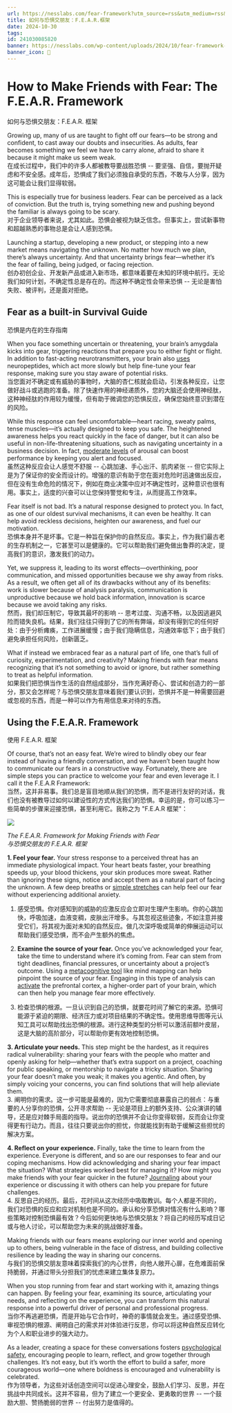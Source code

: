 ```yaml
---
url: https://nesslabs.com/fear-framework?utm_source=rss&utm_medium=rss&utm_campaign=fear-framework
title: 如何与恐惧交朋友：F.E.A.R.框架
date: 2024-10-30
tags: 
id: 241030085820
banner: https://nesslabs.com/wp-content/uploads/2024/10/fear-framework-banner.webp
banner_icon: 🔖
---
```

# How to Make Friends with Fear: The F.E.A.R. Framework  
如何与恐惧交朋友：F.E.A.R. 框架

Growing up, many of us are taught to fight off our fears—to be strong and confident, to cast away our doubts and insecurities. As adults, fear becomes something we feel we have to carry alone, afraid to share it because it might make us seem weak.  
在成长过程中，我们中的许多人都被教导要战胜恐惧 -- 要坚强、自信，要抛开疑虑和不安全感。成年后，恐惧成了我们必须独自承受的东西，不敢与人分享，因为这可能会让我们显得软弱。

This is especially true for business leaders. Fear can be perceived as a lack of conviction. But the truth is, trying something new and pushing beyond the familiar is always going to be scary.  
对于企业领导者来说，尤其如此。恐惧会被视为缺乏信念。但事实上，尝试新事物和超越熟悉的事物总是会让人感到恐惧。

Launching a startup, developing a new product, or stepping into a new market means navigating the unknown. No matter how much we plan, there’s always uncertainty. And that uncertainty brings fear—whether it’s the fear of failing, being judged, or facing rejection.   
创办初创企业、开发新产品或进入新市场，都意味着要在未知的环境中航行。无论我们如何计划，不确定性总是存在的。而这种不确定性会带来恐惧 -- 无论是害怕失败、被评判，还是面对拒绝。

## Fear as a built-in Survival Guide  
恐惧是内在的生存指南

When you face something uncertain or threatening, your brain’s amygdala kicks into gear, triggering reactions that prepare you to either fight or flight. In addition to fast-acting neurotransmitters, your brain also [uses](https://www.cell.com/cell/abstract/S0092-8674(24)00709-8) neuropeptides, which act more slowly but help fine-tune your fear response, making sure you stay aware of potential risks.  
当您面对不确定或有威胁的事物时，大脑的杏仁核就会启动，引发各种反应，让您做好战斗或逃跑的准备。除了快速作用的神经递质外，您的大脑还会使用神经肽，这种神经肽的作用较为缓慢，但有助于微调您的恐惧反应，确保您始终意识到潜在的风险。

While this response can feel uncomfortable—heart racing, sweaty palms, tense muscles—it’s actually designed to keep you safe. The heightened awareness helps you react quickly in the face of danger, but it can also be useful in non-life-threatening situations, such as navigating uncertainty in a business decision. In fact, [moderate levels](https://nesslabs.com/distress-and-eustress) of arousal can boost performance by keeping you alert and focused.  
虽然这种反应会让人感觉不舒服 -- 心跳加速、手心出汗、肌肉紧张 -- 但它实际上是为了保证你的安全而设计的。增强的意识有助于您在面对危险时迅速做出反应，但在没有生命危险的情况下，例如在商业决策中应对不确定性时，这种意识也很有用。事实上，适度的兴奋可以让您保持警觉和专注，从而提高工作效率。

Fear itself is not bad. It’s a natural response designed to protect you. In fact, as one of our oldest survival mechanisms, it can even be healthy. It can help avoid reckless decisions, heighten our awareness, and fuel our motivation.  
恐惧本身并不是坏事。它是一种旨在保护你的自然反应。事实上，作为我们最古老的生存机制之一，它甚至可以是健康的。它可以帮助我们避免做出鲁莽的决定，提高我们的意识，激发我们的动力。

Yet, we suppress it, leading to its worst effects—overthinking, poor communication, and missed opportunities because we shy away from risks. As a result, we often get all of its drawbacks without any of its benefits: work is slower because of analysis paralysis, communication is unproductive because we hold back information, innovation is scarce because we avoid taking any risks.  
然而，我们却压制它，导致其最坏的影响 -- 思考过度、沟通不畅，以及因逃避风险而错失良机。结果，我们往往只得到了它的所有弊端，却没有得到它的任何好处：由于分析瘫痪，工作进展缓慢；由于我们隐瞒信息，沟通效率低下；由于我们避免承担任何风险，创新匮乏。

What if instead we embraced fear as a natural part of life, one that’s full of curiosity, experimentation, and creativity? Making friends with fear means recognizing that it’s not something to avoid or ignore, but rather something to treat as helpful information.  
如果我们把恐惧当作生活的自然组成部分，当作充满好奇心、尝试和创造力的一部分，那又会怎样呢？与恐惧交朋友意味着我们要认识到，恐惧并不是一种需要回避或忽视的东西，而是一种可以作为有用信息来对待的东西。

## Using the F.E.A.R. Framework  
使用 F.E.A.R. 框架

Of course, that’s not an easy feat. We’re wired to blindly obey our fear instead of having a friendly conversation, and we haven’t been taught how to communicate our fears in a constructive way. Fortunately, there are simple steps you can practice to welcome your fear and even leverage it. I call it the F.E.A.R Framework:  
当然，这并非易事。我们总是盲目地顺从我们的恐惧，而不是进行友好的对话，我们也没有被教导过如何以建设性的方式传达我们的恐惧。幸运的是，你可以练习一些简单的步骤来迎接恐惧，甚至利用它。我称之为 "F.E.A.R 框架"：

![](https://nesslabs.com/wp-content/uploads/2024/10/fear-framework-banner-1024x576.png)

_The F.E.A.R. Framework for Making Friends with Fear  
与恐惧交朋友的 F.E.A.R. 框架_

**1. Feel your fear.** Your stress response to a perceived threat has an immediate physiological impact. Your heart beats faster, your breathing speeds up, your blood thickens, your skin produces more sweat. Rather than ignoring these signs, notice and accept them as a natural part of facing the unknown. A few deep breaths or [simple stretches](https://youtu.be/2km4JjvAgcU?si=a-VwTHxJzXAGn_zP&t=215) can help feel our fear without experiencing additional anxiety.  
1. 感受恐惧。你对感知到的威胁的应激反应会立即对生理产生影响。你的心跳加快，呼吸加速，血液变稠，皮肤出汗增多。与其忽视这些迹象，不如注意并接受它们，将其视为面对未知的自然反应。做几次深呼吸或简单的伸展运动可以帮助我们感受恐惧，而不会产生额外的焦虑。

2. **Examine the source of your fear.** Once you’ve acknowledged your fear, take the time to understand where it’s coming from. Fear can stem from tight deadlines, financial pressures, or uncertainty about a project’s outcome. Using a [metacognitive tool](https://nesslabs.com/metacognition) like mind mapping can help pinpoint the source of your fear. Engaging in this type of analysis can [activate](https://www.semanticscholar.org/paper/Metacognition%2C-Stress-Relaxation-Balance-%26-Related-Drigas-Mitsea/ca6448c0c2c8399c0743d5adab7a215b2e36a10a?utm_source=ness_labs) the prefrontal cortex, a higher-order part of your brain, which can then help you manage fear more effectively.  
2. 检查恐惧的根源。一旦认识到自己的恐惧，就要花时间了解它的来源。恐惧可能源于紧迫的期限、经济压力或对项目结果的不确定性。使用思维导图等元认知工具可以帮助找出恐惧的根源。进行这种类型的分析可以激活前额叶皮层，这是大脑的高阶部分，可以帮助你更有效地控制恐惧。

**3. Articulate your needs.** This step might be the hardest, as it requires radical vulnerability: sharing your fears with the people who matter and openly asking for help—whether that’s extra support on a project, coaching for public speaking, or mentorship to navigate a tricky situation. Sharing your fear doesn’t make you weak; it makes you agentic. And often, by simply voicing your concerns, you can find solutions that will help alleviate them.  
3. 阐明你的需求。这一步可能是最难的，因为它需要彻底暴露自己的弱点：与重要的人分享你的恐惧，公开寻求帮助 -- 无论是项目上的额外支持、公众演讲的辅导，还是应对棘手局面的指导。说出你的恐惧并不会让你变得软弱，反而会让你变得更有行动力。而且，往往只要说出你的担忧，你就能找到有助于缓解这些担忧的解决方案。

**4. Reflect on your experience.** Finally, take the time to learn from the experience. Everyone is different, and so are our responses to fear and our coping mechanisms. How did acknowledging and sharing your fear impact the situation? What strategies worked best for managing it? How might you make friends with your fear quicker in the future? [Journaling](https://nesslabs.com/dear-diary) about your experience or discussing it with others can help you prepare for future challenges.  
4. 反思自己的经历。最后，花时间从这次经历中吸取教训。每个人都是不同的，我们对恐惧的反应和应对机制也是不同的。承认和分享恐惧对情况有什么影响？哪些策略对控制恐惧最有效？今后如何更快地与恐惧交朋友？将自己的经历写成日记或与他人讨论，可以帮助您为未来的挑战做好准备。

Making friends with our fears means exploring our inner world and opening up to others, being vulnerable in the face of distress, and building collective resilience by leading the way in sharing our concerns.  
与我们的恐惧交朋友意味着探索我们的内心世界，向他人敞开心扉，在危难面前保持脆弱，并通过带头分担我们的忧虑来建立集体复原力。

When you stop running from fear and start working with it, amazing things can happen. By feeling your fear, examining its source, articulating your needs, and reflecting on the experience, you can transform this natural response into a powerful driver of personal and professional progress.  
当你不再逃避恐惧，而是开始与它合作时，神奇的事情就会发生。通过感受恐惧、审视恐惧的根源、阐明自己的需求并对体验进行反思，你可以将这种自然反应转化为个人和职业进步的强大动力。

As a leader, creating a space for these conversations fosters [psychological safety](https://nesslabs.com/personal-user-manual), encouraging people to learn, reflect, and grow together through challenges. It’s not easy, but it’s worth the effort to build a safer, more courageous world—one where boldness is encouraged and vulnerability is celebrated.  
作为领导者，为这些对话创造空间可以促进心理安全，鼓励人们学习、反思，并在挑战中共同成长。这并不容易，但为了建立一个更安全、更勇敢的世界 -- 一个鼓励大胆、赞扬脆弱的世界 -- 付出努力是值得的。
